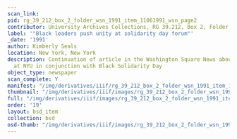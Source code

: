 ```yaml
---
scan_link:
pid: rg_39_212_box_2_folder_wsn_1991_item_11061991_wsn_page2
contributor: University Archives Collections, RG 39.212, Box 2, Folder WSN 1991
label: '"Black leaders push unity at solidarity day forum"'
_date: '1991'
author: Kimberly Seals
location: New York, New York
description: Continuation of article in the Washington Square News about a forum held
  at NYU in conjunction with Black Solidarity Day
object_type: newspaper
scan_complete: Y
manifest: "/img/derivatives/iiif/rg_39_212_box_2_folder_wsn_1991_item_11061991_wsn_page2/manifest.json"
thumbnail: "/img/derivatives/iiif/images/rg_39_212_box_2_folder_wsn_1991_item_11061991_wsn_page2/full/250,/0/default.jpg"
full: "/img/derivatives/iiif/images/rg_39_212_box_2_folder_wsn_1991_item_11061991_wsn_page2/full/1140,/0/default.jpg"
order: '19'
layout: bsd_item
collection: bsd
osd-thumb: "/img/derivatives/iiif/images/rg_39_212_box_2_folder_wsn_1991_item_11061991_wsn_page2/full/375,/0/default.jpg"
---
```

